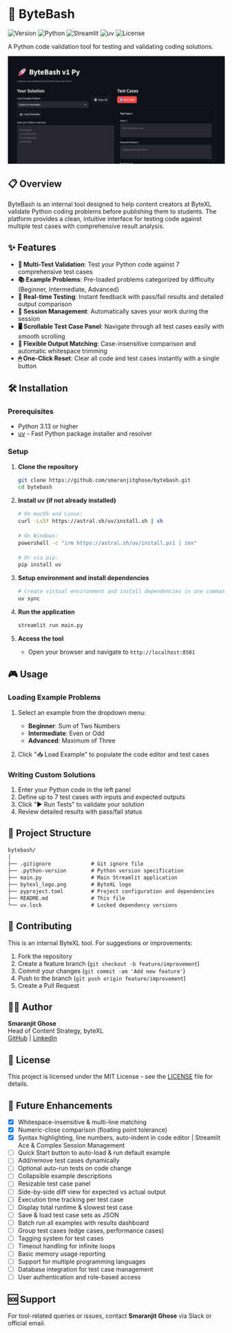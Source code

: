 # 🚀 ByteBash

![Version](https://img.shields.io/badge/version-1.0-blue)
![Python](https://img.shields.io/badge/Python-3.13+-blue.svg)
![Streamlit](https://img.shields.io/badge/Streamlit-1.28+-red.svg)
![uv](https://img.shields.io/badge/uv-package%20manager-purple.svg)
![License](https://img.shields.io/badge/License-MIT-green.svg)

A Python code validation tool for testing and validating coding solutions.

![Tool Snapshot](./assets/docs/v1.png)

## 📋 Overview

ByteBash is an internal tool designed to help content creators at ByteXL validate Python coding problems before publishing them to students. The platform provides a clean, intuitive interface for testing code against multiple test cases with comprehensive result analysis.

## ✨ Features

- **🎯 Multi-Test Validation**: Test your Python code against 7 comprehensive test cases
- **📚 Example Problems**: Pre-loaded problems categorized by difficulty (Beginner, Intermediate, Advanced)
- **🔄 Real-time Testing**: Instant feedback with pass/fail results and detailed output comparison
- **💾 Session Management**: Automatically saves your work during the session
- **🖥 Scrollable Test Case Panel**: Navigate through all test cases easily with smooth scrolling
- **📝 Flexible Output Matching**: Case-insensitive comparison and automatic whitespace trimming
- **🖱 One-Click Reset**: Clear all code and test cases instantly with a single button

## 🛠️ Installation

### Prerequisites

- Python 3.13 or higher
- [uv](https://docs.astral.sh/uv/) - Fast Python package installer and resolver

### Setup

1. **Clone the repository**
   ```bash
   git clone https://github.com/smaranjitghose/bytebash.git
   cd bytebash
   ```

2. **Install uv (if not already installed)**
   ```bash
   # On macOS and Linux:
   curl -LsSf https://astral.sh/uv/install.sh | sh
   
   # On Windows:
   powershell -c "irm https://astral.sh/uv/install.ps1 | iex"
   
   # Or via pip:
   pip install uv
   ```

3. **Setup environment and install dependencies**
   ```bash
   # Create virtual environment and install dependencies in one command
   uv sync
   ```

4. **Run the application**
   ```bash
   streamlit run main.py
   ```

5. **Access the tool**
   - Open your browser and navigate to `http://localhost:8501`

## 🎮 Usage

### Loading Example Problems

1. Select an example from the dropdown menu:
   - **Beginner**: Sum of Two Numbers
   - **Intermediate**: Even or Odd
   - **Advanced**: Maximum of Three

2. Click "📥 Load Example" to populate the code editor and test cases

### Writing Custom Solutions

1. Enter your Python code in the left panel
2. Define up to 7 test cases with inputs and expected outputs
3. Click "▶️ Run Tests" to validate your solution
4. Review detailed results with pass/fail status

## 📁 Project Structure

```
bytebash/
│
├── .gitignore             # Git ignore file
├── .python-version        # Python version specification
├── main.py                # Main Streamlit application
├── bytexl_logo.png        # ByteXL logo
├── pyproject.toml         # Project configuration and dependencies
├── README.md              # This file
└── uv.lock                # Locked dependency versions
```

## 🤝 Contributing

This is an internal ByteXL tool. For suggestions or improvements:

1. Fork the repository
2. Create a feature branch (`git checkout -b feature/improvement`)
3. Commit your changes (`git commit -am 'Add new feature'`)
4. Push to the branch (`git push origin feature/improvement`)
5. Create a Pull Request

## 👨‍💻 Author

**Smaranjit Ghose**  
Head of Content Strategy, byteXL  
[GitHub](https://github.com/smaranjitghose) | [LinkedIn](https://www.linkedin.com/in/smaranjitghose/)

## 📄 License

This project is licensed under the MIT License - see the [LICENSE](LICENSE) file for details.

## 🚀 Future Enhancements

- [x] Whitespace-insensitive & multi-line matching
- [x] Numeric-close comparison (floating point tolerance)
- [X] Syntax highlighting, line numbers, auto-indent in code editor | Streamlit Ace & Complex Session Management
- [ ] Quick Start button to auto-load & run default example
- [ ] Add/remove test cases dynamically
- [ ] Optional auto-run tests on code change
- [ ] Collapsible example descriptions
- [ ] Resizable test case panel
- [ ] Side-by-side diff view for expected vs actual output
- [ ] Execution time tracking per test case
- [ ] Display total runtime & slowest test case
- [ ] Save & load test case sets as JSON
- [ ] Batch run all examples with results dashboard
- [ ] Group test cases (edge cases, performance cases)
- [ ] Tagging system for test cases
- [ ] Timeout handling for infinite loops
- [ ] Basic memory usage reporting
- [ ] Support for multiple programming languages
- [ ] Database integration for test case management
- [ ] User authentication and role-based access

## 🆘 Support

For tool-related queries or issues, contact **Smaranjit Ghose** via Slack or official email.